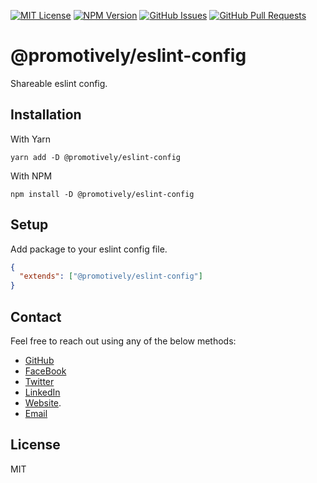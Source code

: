 [![MIT License](https://img.shields.io/badge/License-MIT-yellow.svg)](https://opensource.org/licenses/MIT)
[![NPM Version](https://badge.fury.io/js/%40promotively%2Feslint-config.svg)](https://badge.fury.io/js/%40promotively%2Feslint-config)
[![GitHub Issues](https://img.shields.io/github/issues/promotively/eslint-config.svg)](https://github.com/promotively/eslint-config/issues)
[![GitHub Pull Requests](https://img.shields.io/github/issues-pr/promotively/eslint-config.svg)](https://GitHub.com/promotively/eslint-config/pull/)

# @promotively/eslint-config

Shareable eslint config.

## Installation

With Yarn

`yarn add -D @promotively/eslint-config`

With NPM

`npm install -D @promotively/eslint-config`

## Setup

Add package to your eslint config file.

```json
{
  "extends": ["@promotively/eslint-config"]
}
```

## Contact

Feel free to reach out using any of the below methods:

- [GitHub](https://github.com/promotively)
- [FaceBook](https://facebook.com/promotively)
- [Twitter](https://twitter.com/promotively)
- [LinkedIn](https://linkedin.com/company/promotively)
- [Website](https://promotively.com).
- [Email](mailto:hello@promotively.com)

## License

MIT
